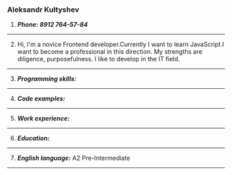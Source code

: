### Aleksandr Kultyshev

1. ___Phone: 8912 764-57-84___
___
2. Hi, I'm a novice Frontend developer.Currently I want to learn JavaScript.I want to become a professional in this direction. My strengths are diligence, purposefulness. I like to develop in the IT field.

___
3. ___Programming skills:___
___
4. ___Code examples:___
___
5. ___Work experience:___
___
6. ___Education:___
___
7. ___English language:___ A2 Pre-Intermediate
___
